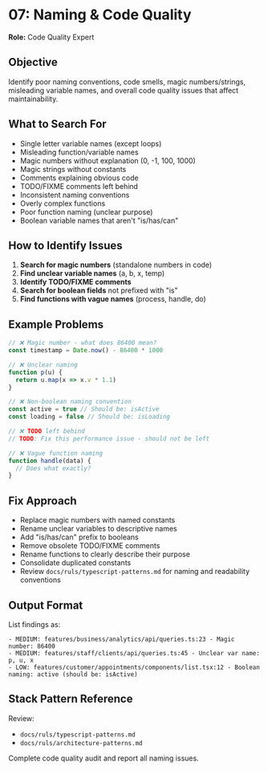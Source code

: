# 07: Naming & Code Quality

**Role:** Code Quality Expert

## Objective

Identify poor naming conventions, code smells, magic numbers/strings, misleading variable names, and overall code quality issues that affect maintainability.

## What to Search For

- Single letter variable names (except loops)
- Misleading function/variable names
- Magic numbers without explanation (0, -1, 100, 1000)
- Magic strings without constants
- Comments explaining obvious code
- TODO/FIXME comments left behind
- Inconsistent naming conventions
- Overly complex functions
- Poor function naming (unclear purpose)
- Boolean variable names that aren't "is/has/can"

## How to Identify Issues

1. **Search for magic numbers** (standalone numbers in code)
2. **Find unclear variable names** (a, b, x, temp)
3. **Identify TODO/FIXME comments**
4. **Search for boolean fields** not prefixed with "is"
5. **Find functions with vague names** (process, handle, do)

## Example Problems

```ts
// ❌ Magic number - what does 86400 mean?
const timestamp = Date.now() - 86400 * 1000

// ❌ Unclear naming
function p(u) {
  return u.map(x => x.v * 1.1)
}

// ❌ Non-boolean naming convention
const active = true // Should be: isActive
const loading = false // Should be: isLoading

// ❌ TODO left behind
// TODO: Fix this performance issue - should not be left

// ❌ Vague function naming
function handle(data) {
  // Does what exactly?
}
```

## Fix Approach

- Replace magic numbers with named constants
- Rename unclear variables to descriptive names
- Add "is/has/can" prefix to booleans
- Remove obsolete TODO/FIXME comments
- Rename functions to clearly describe their purpose
- Consolidate duplicated constants
- Review `docs/ruls/typescript-patterns.md` for naming and readability conventions

## Output Format

List findings as:
```
- MEDIUM: features/business/analytics/api/queries.ts:23 - Magic number: 86400
- MEDIUM: features/staff/clients/api/queries.ts:45 - Unclear var name: p, u, x
- LOW: features/customer/appointments/components/list.tsx:12 - Boolean naming: active (should be: isActive)
```

## Stack Pattern Reference

Review:
- `docs/ruls/typescript-patterns.md`
- `docs/ruls/architecture-patterns.md`

Complete code quality audit and report all naming issues.
